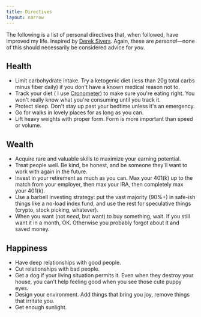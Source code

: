 ```yaml
---
title: Directives
layout: narrow
---
```


The following is a list of personal directives that, when followed, have improved my life. Inspired by [Derek Sivers](https://sive.rs/d1). Again, these are _personal_—none of this should necessarily be considered advice for _you_.

## Health

- Limit carbohydrate intake. Try a ketogenic diet (less than 20g total carbs minus fiber daily) if you don't have a known medical reason not to.
- Track your diet ( I use [Cronometer](https://cronometer.com)) to make sure you're eating right. You won't really know what you're consuming until you track it.
- Protect sleep. Don't stay up past your bedtime unless it's an emergency.
- Go for walks in lovely places for as long as you can.
- Lift heavy weights with proper form. Form is more important than speed or volume.

## Wealth

- Acquire rare and valuable skills to maximize your earning potential.
- Treat people well. Be kind, be honest, and be someone they'll want to work with again in the future.
- Invest in your retirement as much as you can. Max your 401(k) up to the match from your employer, then max your IRA, then completely max your 401(k).
- Use a barbell investing strategy: put the vast majority (90%+) in safe-ish things like a no-load index fund, and use the rest for speculative things (crypto, stock picking, whatever).
- When you want (not _need_, but want) to buy something, wait. If you still want it in a month, OK. Otherwise you probably forgot about it and saved money.

## Happiness

- Have deep relationships with good people.
- Cut relationships with bad people.
- Get a dog if your living situation permits it. Even when they destroy your house, you can't help feeling good when you see those cute puppy eyes.
- Design your environment. Add things that bring you joy, remove things that irritate you.
- Get enough sunlight.
